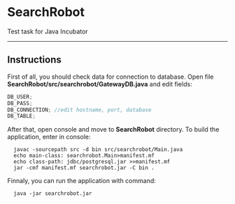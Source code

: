 # SearchRobot
Test task for Java Incubator
***
## Instructions

First of all, you should check data for connection to database. Open file **SearchRobot/src/searchrobot/GatewayDB.java** and edit fields:
```java
DB_USER;
DB_PASS;
DB_CONNECTION; //edit hostname, port, database
DB_TABLE;
```

After that, open console and move to **SearchRobot** directory. To build the application, enter in console:
```console
  javac -sourcepath src -d bin src/searchrobot/Main.java
  echo main-class: searchrobot.Main>manifest.mf
  echo class-path: jdbc/postgresql.jar >>manifest.mf
  jar -cmf manifest.mf searchrobot.jar -C bin .
```

Finnaly, you can run the application with command:
```console
  java -jar searchrobot.jar
```
